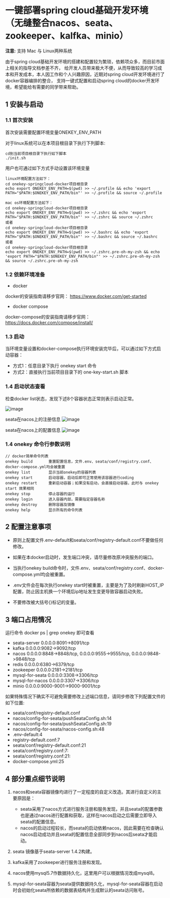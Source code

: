 # 一键部署spring cloud基础开发环境（无缝整合nacos、seata、zookeeper、kalfka、minio）
**注意:** 支持 Mac 与 Linux两种系统

由于spring cloud基础开发环境的搭建和配置较为繁琐，依赖项众多，而目前市面上相关的指导文档参差不齐，
给开发人员带来极大不便，从而导致较高的学习成本和开发成本，本人因工作和个人兴趣原因，近期对spring cloud开发环境进行了docker容器编排的整合，
支持一键式配置和启动spring cloud的docker开发环境，希望能给有需要的同学带来帮助。

## 1 安装与启动

### 1.1 首次安装

首次安装需要配置环境变量ONEKEY_ENV_PATH

对于linux系统可以在本项目根目录下执行下列脚本:
```
cd到当前项目根目录下执行如下脚本
./init.sh
```

用户也可通过如下方式手动设置该环境变量
```
linux环境配置方法如下：
cd onekey-springcloud-docker项目根目录
echo export ONEKEY_ENV_PATH=$(pwd) >> ~/.profile && echo 'export PATH="$PATH:$ONEKEY_ENV_PATH/bin"' >> ~/.profile && source ~/.profile

mac os环境配置方法如下：
cd onekey-springcloud-docker项目根目录
echo export ONEKEY_ENV_PATH=$(pwd) >> ~/.zshrc && echo 'export PATH="$PATH:$ONEKEY_ENV_PATH/bin"' >> ~/.zshrc && source ~/.zshrc
或者
cd onekey-springcloud-docker项目根目录
echo export ONEKEY_ENV_PATH=$(pwd) >> ~/.bashrc && echo 'export PATH="$PATH:$ONEKEY_ENV_PATH/bin"' >> ~/.bashrc && source ~/.bashrc
或者
cd onekey-springcloud-docker项目根目录
echo export ONEKEY_ENV_PATH=$(pwd) >> ~/.zshrc.pre-oh-my-zsh && echo 'export PATH="$PATH:$ONEKEY_ENV_PATH/bin"' >> ~/.zshrc.pre-oh-my-zsh && source ~/.zshrc.pre-oh-my-zsh

```

### 1.2 依赖环境准备
- docker

docker的安装指南请移步官网：
https://www.docker.com/get-started

- docker compose

docker-compose的安装指南请移步官网：
https://docs.docker.com/compose/install/

### 1.3 启动
当环境变量设置和docker-compose执行环境安装完毕后，可以通过如下方式启动容器：
- 方式1：任意目录下执行 onekey start 命令
- 方式2：直接执行当前项目目录下的 one-key-start.sh 脚本

### 1.4 启动状态查看

检查docker list状态，发现下述8个容器状态正常则表示启动正常。

![image](https://user-images.githubusercontent.com/5603342/152224931-e021ec67-401c-45d5-a03e-caed67006ba2.png)

seata在nacos上的注册信息
![image](https://user-images.githubusercontent.com/5603342/152242858-158796bc-d3fe-4ad1-b2bf-dda3324d8744.png)


seata在nacos上的配置信息
![image](https://user-images.githubusercontent.com/5603342/152242665-e5208d92-c69a-49f5-9a37-44c65a4ae676.png)



### 1.4 onekey 命令行参数说明

```
// docker简单命令列表
onekey build       重置配置信息，文件.env、seata/conf/registry.conf、docker-compose.yml均会被重置
onekey list        显示当前onekey的容器列表
onekey start       启动容器，启动后即可正常使用该容器进行coding
onekey restart     重新启动容器；如果没有启动，会直接启动容器，此时与 onekey start 效果相同
onekey stop        停止容器的运行
onekey login       进入容器内部，需要指定容器名称
onekey destroy     删除容器及镜像
onekey help        显示所有的命令列表

```

## 2 配置注意事项

- 原则上配置文件.env-default和seata/conf/registry-default.conf不要做任何修改。

- 如果在本docker启动时，发生端口冲突，请尽量修改原冲突服务的端口。

- 当执行onekey build命令时，文件.env、seata/conf/registry.conf、docker-compose.yml均会被重置。

- .env文件会在每次执行onekey start时被重置，主要是为了及时刷新HOST_IP配置，防止因主机换一个环境后ip地址发生变更导致容器启动失败。

- 不要修改被大括号{}标记的变量。

## 3 端口占用情况
运行命令 docker ps | grep onekey 即可查看
- seata-server         0.0.0.0:8091->8091/tcp
- kafka                0.0.0.0:9082->9092/tcp
- nacos                0.0.0.0:8848->8848/tcp, 0.0.0.0:9555->9555/tcp, 0.0.0.0:9848->9848/tcp
- redis                0.0.0.0:6380->6379/tcp 
- zookeeper            0.0.0.0:2181->2181/tcp
- mysql-for-seata      0.0.0.0:3308->3306/tcp
- mysql-for-nacos      0.0.0.0:3307->3306/tcp
- minio                0.0.0.0:9000-9001->9000-9001/tcp     

如果特殊情况下确实不可避免需要修改上述端口信息，请同步修改下列配置文件的如下位置:
- seata/conf/registry-default.conf
- nacos/config-for-seata/pushSeataConfig.sh:14
- nacos/config-for-seata/pushSeataConfig.sh:19
- nacos/config-for-seata/nacos-config.sh:48
- .env-default:4
- registry-default.conf:7
- seata/conf/registry-default.conf:21
- seata/conf/registry.conf:7:
- seata/conf/registry.conf:21:
- docker-compose.yml:25

## 4 部分重点细节说明
1. nacos和seata容器镜像均进行了一定程度的自定义改造。其进行自定义的主要原因是：
    - seata采用了nacos方式进行服务注册和服务发现，并且seata的配置参数也是通过nacos进行配置和获取，这样在nacos启动之后需要立即导入seata的配置信息。
    - nacos的启动过程较长，而seata的启动依赖nacos，因此需要在检查确认nacos启动成功并且seata的配置信息全部同步到nacos后seata才能启动。

2. seata 镜像基于seata-server 1.4.2构建。

3. kafka采用了zookeeper进行服务注册和发现。

4. nacos使用mysql5.7作数据持久化，这里用户可以根据情况改成mysql8。

5. mysql-for-seata容器为seata提供数据持久化，mysql-for-seata容器在启动时会初始化seata所依赖的数据表结构并生成默认的seata访问账号。


